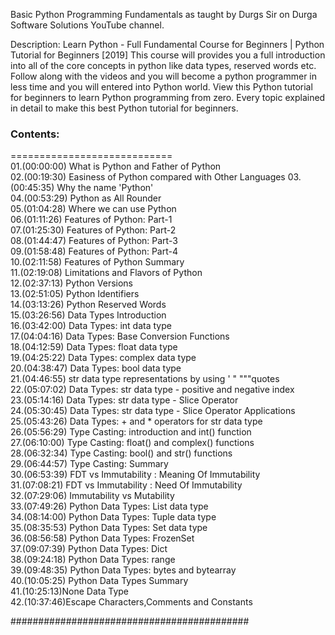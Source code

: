 
Basic Python Programming Fundamentals as taught by Durgs Sir on Durga Software Solutions YouTube channel. 

Description: Learn Python - Full Fundamental Course for Beginners | Python Tutorial for Beginners [2019]
This course will provides you a full introduction into all of the core concepts in python like data types, reserved words etc. Follow along with the videos and you will become a python programmer in less time and you will entered into Python world.
View this Python tutorial for beginners to learn Python programming from zero. Every topic explained in detail to make this best Python tutorial for beginners.

### Contents: ####
============================                                      
01.(00:00:00) What is Python and Father of Python                 
02.(00:19:30) Easiness of Python compared with Other Languages
03.(00:45:35) Why the name 'Python'                                
04.(00:53:29) Python as All Rounder                                
05.(01:04:28) Where we can use Python                               
06.(01:11:26) Features of Python: Part-1                            
07.(01:25:30) Features of Python: Part-2                            
08.(01:44:47) Features of Python: Part-3                            
09.(01:58:48) Features of Python: Part-4                          
10.(02:11:58) Features of Python Summary                            
11.(02:19:08) Limitations and Flavors of Python           
12.(02:37:13) Python Versions                             
13.(02:51:05) Python Identifiers                              
14.(03:13:26) Python Reserved Words                           
15.(03:26:56) Data Types Introduction                       
16.(03:42:00) Data Types: int data type                         
17.(04:04:16) Data Types: Base Conversion Functions             
18.(04:12:59) Data Types: float data type                         
19.(04:25:22) Data Types: complex data type                           
20.(04:38:47) Data Types: bool data type                            
21.(04:46:55) str data type representations by using ' " """quotes    
22.(05:07:02) Data Types: str data type - positive and negative index   
23.(05:14:16) Data Types: str data type - Slice Operator              
24.(05:30:45) Data Types: str data type - Slice Operator Applications       
25.(05:43:26) Data Types: + and * operators for str data type         
26.(05:56:29) Type Casting: introduction and int() function           
27.(06:10:00) Type Casting: float() and complex() functions             
28.(06:32:34) Type Casting: bool() and str() functions                  
29.(06:44:57) Type Casting: Summary                                     
30.(06:53:39) FDT vs Immutability : Meaning Of Immutability               
31.(07:08:21) FDT vs Immutability : Need Of Immutability                    
32.(07:29:06) Immutability vs Mutability                            
33.(07:49:26) Python Data Types: List data type                       
34.(08:14:00) Python Data Types: Tuple data type                  
35.(08:35:53) Python Data Types: Set data type                      
36.(08:56:58) Python Data Types: FrozenSet                        
37.(09:07:39) Python Data Types: Dict                                  
38.(09:24:18) Python Data Types: range                            
39.(09:48:35) Python Data Types: bytes and bytearray              
40.(10:05:25) Python Data Types Summary                               
41.(10:25:13)None Data Type                                            
42.(10:37:46)Escape Characters,Comments and Constants                   

###########################################
